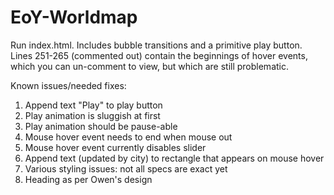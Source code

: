 # EoY-Worldmap

Run index.html. Includes bubble transitions and a primitive play button. Lines 251-265 (commented out) contain the beginnings of hover events, which you can un-comment to view, but which are still problematic.

Known issues/needed fixes: <br>
1. Append text "Play" to play button <br>
2. Play animation is sluggish at first <br>
3. Play animation should be pause-able <br>
4. Mouse hover event needs to end when mouse out <br>
5. Mouse hover event currently disables slider <br>
5. Append text (updated by city) to rectangle that appears on mouse hover <br>
6. Various styling issues: not all specs are exact yet <br>
7. Heading as per Owen's design
